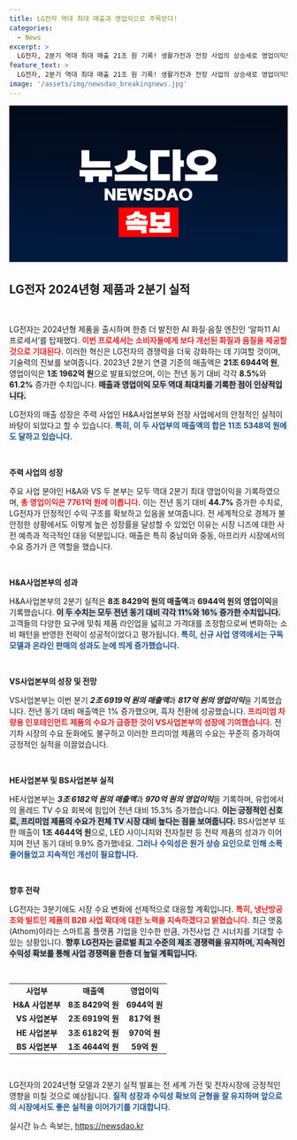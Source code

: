 ```yaml
---
title: LG전자 역대 최대 매출과 영업익으로 주목받다!
categories:
  - News
excerpt: >
  LG전자, 2분기 역대 최대 매출 21조 원 기록! 생활가전과 전장 사업의 상승세로 영업이익도 61.2% 급증. AI 기술로 강화된 올레드 TV의 성장세와 함께, 글로벌 시장에서의 영향력을 확대하는 LG전자의 미래가 기대됩니다!
feature_text: >
  LG전자, 2분기 역대 최대 매출 21조 원 기록! 생활가전과 전장 사업의 상승세로 영업이익도 61.2% 급증. AI 기술로 강화된 올레드 TV의 성장세와 함께, 글로벌 시장에서의 영향력을 확대하는 LG전자의 미래가 기대됩니다!
image: '/assets/img/newsdao_breakingnews.jpg'
---
```


<p><img src="/assets/img/newsdao_breakingnews.jpg" alt="cryptoinkorea 속보" /></p>

<h2 data-ke-size="size26">LG전자 2024년형 제품과 2분기 실적</h2>

<p data-ke-size="size16">&nbsp;</p>

<p>LG전자는 2024년형 제품을 출시하며 한층 더 발전한 AI 화질·음질 엔진인 ‘알파11 AI 프로세서’를 탑재했다. <b><span style="color: #ee2323;">이번 프로세서는 소비자들에게 보다 개선된 화질과 음질을 제공할 것으로 기대된다.</span></b> 이러한 혁신은 LG전자의 경쟁력을 더욱 강화하는 데 기여할 것이며, 기술력의 진보를 보여줍니다. 2023년 2분기 연결 기준의 매출액은 <strong>21조 6944억 원</strong>, 영업이익은 <strong>1조 1962억 원</strong>으로 발표되었으며, 이는 전년 동기 대비 각각 <strong>8.5%</strong>와 <strong>61.2%</strong> 증가한 수치입니다. <b><span style="background-color: #21538527;">매출과 영업이익 모두 역대 최대치를 기록한 점이 인상적입니다.</span></b> </p>

<p>LG전자의 매출 성장은 주력 사업인 H&amp;A사업본부와 전장 사업에서의 안정적인 실적이 바탕이 되었다고 할 수 있습니다. <b><span style="color: #1a5490;">특히, 이 두 사업부의 매출액의 합은 <strong>11조 5348억 원</strong>에도 달하고 있습니다.</span></b></p>

<p data-ke-size="size16">&nbsp;</p>

<p><b>주력 사업의 성장</b></p>

<p>주요 사업 분야인 H&amp;A와 VS 두 본부는 모두 역대 2분기 최대 영업이익을 기록하였으며, <b><span style="color: #ee2323;">총 영업이익은 <strong>7761억 원</strong>에 이릅니다.</span></b> 이는 전년 동기 대비 <strong>44.7%</strong> 증가한 수치로, LG전자가 안정적인 수익 구조를 확보하고 있음을 보여줍니다. 전 세계적으로 경제가 불안정한 상황에서도 이렇게 높은 성장률을 달성할 수 있었던 이유는 시장 니즈에 대한 사전 예측과 적극적인 대응 덕분입니다. 매출은 특히 중남미와 중동, 아프리카 시장에서의 수요 증가가 큰 역할을 했습니다.</p>

<p data-ke-size="size16">&nbsp;</p>

<p><b>H&amp;A사업본부의 성과</b></p>

<p>H&amp;A사업본부의 2분기 실적은 <strong>8조 8429억 원의 매출액</strong>과 <strong>6944억 원의 영업이익</strong>을 기록했습니다. <b><span style="background-color: #21538527;">이 두 수치는 모두 전년 동기 대비 각각 <strong>11%</strong>와 <strong>16%</strong> 증가한 수치입니다.</span></b> 고객들의 다양한 요구에 맞춰 제품 라인업을 넓히고 가격대를 조정함으로써 변화하는 소비 패턴을 반영한 전략이 성공적이었다고 평가됩니다. <b><span style="color: #1a5490;">특히, 신규 사업 영역에서는 구독 모델과 온라인 판매의 성과도 눈에 띄게 증가했습니다.</span></b></p>

<p data-ke-size="size16">&nbsp;</p>

<p><b>VS사업본부의 성장 및 전망</b></p>

<p>VS사업본부는 이번 분기 <strong><em>2조 6919억 원의 매출액</em></strong>과 <strong><em>817억 원의 영업이익</em></strong>을 기록했습니다. 전년 동기 대비 매출액은 1% 증가했으며, 흑자 전환에 성공했습니다. <b><span style="color: #ee2323;">프리미엄 차량용 인포테인먼트 제품의 수요가 급증한 것이 VS사업본부의 성장에 기여했습니다.</span></b> 전기차 시장의 수요 둔화에도 불구하고 이러한 프리미엄 제품의 수요는 꾸준히 증가하여 긍정적인 실적을 이끌었습니다. </p>

<p data-ke-size="size16">&nbsp;</p>

<p><b>HE사업본부 및 BS사업본부 실적</b></p>

<p>HE사업본부는 <strong><em>3조 6182억 원의 매출액</em></strong>과 <strong><em>970억 원의 영업이익</em></strong>을 기록하며, 유럽에서의 올레드 TV 수요 회복에 힘입어 전년 대비 15.3% 증가했습니다. <b><span style="background-color: #21538527;">이는 긍정적인 신호로, 프리미엄 제품의 수요가 전체 TV 시장 대비 높다는 점을 보여줍니다.</span></b> BS사업본부 또한 매출이 <strong>1조 4644억 원</strong>으로, LED 사이니지와 전자칠판 등 전략 제품의 성과가 이어지며 전년 동기 대비 9.9% 증가했네요. <b><span style="color: #1a5490;">그러나 수익성은 원가 상승 요인으로 인해 소폭 줄어들었고 지속적인 개선이 필요합니다.</span></b></p>

<p data-ke-size="size16">&nbsp;</p>

<p><b>향후 전략</b></p>

<p>LG전자는 3분기에도 시장 수요 변화에 선제적으로 대응할 계획입니다. <b><span style="color: #ee2323;">특히, 냉난방공조와 빌트인 제품의 B2B 사업 확대에 대한 노력을 지속하겠다고 밝혔습니다.</span></b> 최근 앳홈(Athom)이라는 스마트홈 플랫폼 기업을 인수한 만큼, 가전사업 간 시너지를 기대할 수 있는 상황입니다. <b><span style="background-color: #21538527;">향후 LG전자는 글로벌 최고 수준의 제조 경쟁력을 유지하며, 지속적인 수익성 확보를 통해 사업 경쟁력을 한층 더 높일 계획입니다.</span></b></p>

<p data-ke-size="size16">&nbsp;</p>

<table style="width: 100%; border-collapse: collapse;">
  <tr>
    <td style="text-align: center; height: 17px;"><b>사업부</b></td>
    <td style="text-align: center; height: 17px;"><b>매출액</b></td>
    <td style="text-align: center; height: 17px;"><b>영업이익</b></td>
  </tr>
  <tr>
    <td style="text-align: center; height: 17px;"><b>H&A 사업본부</b></td>
    <td style="text-align: center; height: 17px;"><b>8조 8429억 원</b></td>
    <td style="text-align: center; height: 17px;"><b>6944억 원</b></td>
  </tr>
  <tr>
    <td style="text-align: center; height: 17px;"><b>VS 사업본부</b></td>
    <td style="text-align: center; height: 17px;"><b>2조 6919억 원</b></td>
    <td style="text-align: center; height: 17px;"><b>817억 원</b></td>
  </tr>
  <tr>
    <td style="text-align: center; height: 17px;"><b>HE 사업본부</b></td>
    <td style="text-align: center; height: 17px;"><b>3조 6182억 원</b></td>
    <td style="text-align: center; height: 17px;"><b>970억 원</b></td>
  </tr>
  <tr>
    <td style="text-align: center; height: 17px;"><b>BS 사업본부</b></td>
    <td style="text-align: center; height: 17px;"><b>1조 4644억 원</b></td>
    <td style="text-align: center; height: 17px;"><b>59억 원</b></td>
  </tr>
</table>

<p data-ke-size="size16">&nbsp;</p>

<p>LG전자의 2024년형 모델과 2분기 실적 발표는 전 세계 가전 및 전자시장에 긍정적인 영향을 미칠 것으로 예상됩니다. <b><span style="color: #1a5490;">질적 성장과 수익성 확보의 균형을 잘 유지하며 앞으로의 시장에서도 좋은 실적을 이어가기를 기대합니다.</span></b></p>
실시간 뉴스 속보는, <a href="https://newsdao.kr" rel="dofollow">https://newsdao.kr</a>


